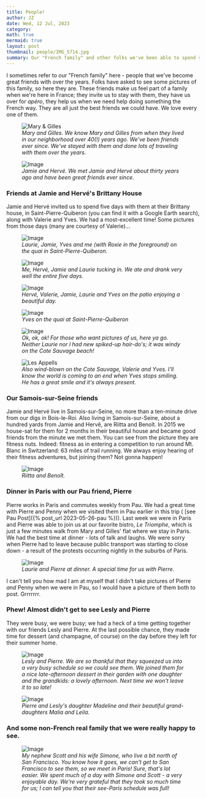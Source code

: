 ```yaml
---
title: People!
author: JZ
date: Wed, 12 Jul, 2023
category: 
math: true
mermaid: true
layout: post
thumbnail: people/IMG_5714.jpg
summary: Our "French family" and other folks we've been able to spend some time with here.
---  
```

I sometimes refer to our "French family" here - people that we've become great friends with over the years. Folks have asked to see some pictures of this family, so here they are. These friends make us feel part of a family when we're here in France; they invite us to stay with them, they have us over for <em>apéro</em>, they help us when we need help doing something the French way. They are all just the best friends we could have. We love every one of them.

<figure class = 'landscape' >
    <img src="{{ "people/IMG_5818.jpg" | prepend: site.imageurl | prepend: site.baseurl | prepend: site.url }}" alt="Mary & Gilles" />
    <figcaption><em>Mary and Gilles. We know Mary and Gilles from when they lived in our neighborhood over 40(!) years ago. We've been friends ever since. We've stayed with them and done lots of traveling with them over the years.</em></figcaption>
</figure>

<figure class = 'portrait' >
    <img src="{{ "people/DSC04896.jpg" | prepend: site.imageurl | prepend: site.baseurl | prepend: site.url }}" alt="Image" />
    <figcaption><em>Jamie and Hervé. We met Jamie and Hervé about thirty years ago and have been great friends ever since.</em></figcaption>
</figure>

<h3>Friends at Jamie and Hervé's Brittany House</h3>
Jamie and Hervé invited us to spend five days with them at their Brittany house, in Saint-Pierre-Quiberon (you can find it with a Google Earth search), along with Valerie and Yves. We had a most-excellent time! Some pictures from those days (many are courtesy of Valerie)...
<figure class = 'landscape' >
    <img src="{{ "people/image1.jpg" | prepend: site.imageurl | prepend: site.baseurl | prepend: site.url }}" alt="Image" />
    <figcaption><em>Laurie, Jamie, Yves and me (with Roxie in the foreground) on the quai in Saint-Pierre-Quiberon.</em></figcaption>
</figure>
<figure class = 'landscape' >
    <img src="{{ "people/image0.jpg" | prepend: site.imageurl | prepend: site.baseurl | prepend: site.url }}" alt="Image" />
    <figcaption><em>Me, Hervé, Jamie and Laurie tucking in. We ate and drank very well the entire five days. </em></figcaption>
</figure>
<figure class = 'landscape' >
    <img src="{{ "people/IMG_5714.jpg" | prepend: site.imageurl | prepend: site.baseurl | prepend: site.url }}" alt="Image" />
    <figcaption><em>Hervé, Valerie, Jamie, Laurie and Yves on the patio enjoying a beautiful day. </em></figcaption>
</figure>
<figure class = 'portrait' >
    <img src="{{ "people/yves-quai.jpg" | prepend: site.imageurl | prepend: site.baseurl | prepend: site.url }}" alt="Image" />
    <figcaption><em>Yves on the quai at Saint-Pierre-Quiberon</em></figcaption>
</figure>
<figure class = 'portrait' >
    <img src="{{ "people/zums.jpg" | prepend: site.imageurl | prepend: site.baseurl | prepend: site.url }}" alt="Image" />
    <figcaption><em>Ok, ok, ok! For those who want pictures of us, here ya go. Neither Laurie nor I had new spiked-up hair-do's; it was windy on the Cote Sauvage beach!</em></figcaption>
</figure>
<figure class = 'portrait' >
    <img src="{{ "people/appel.jpg" | prepend: site.imageurl | prepend: site.baseurl | prepend: site.url }}" alt="Les Appells" />
    <figcaption><em>Also wind-blown on the Cote Sauvage, Valerie and Yves. I'll know the world is coming to an end when Yves stops smiling. He has a great smile and it's always present.</em></figcaption>
</figure>
<H3>Our Samois-sur-Seine friends</h3>
Jamie and Hervé live in Samois-sur-Seine, no more than a ten-minute drive from our digs in Bois-le-Roi. Also living in Samois-sur-Seine, about a hundred yards from Jamie and Hervê, are Riitta and Benoît. In 2015 we house-sat for them for 2 months in their beautiful house and became good friends from the minute we met them. You can see from the picture they are fitness nuts. Indeed: fitness as in entering a competition to run around Mt. Blanc in Switzerland: 63 miles of trail running. We always enjoy hearing of their fitness adventures, but joining them? Not gonna happen!
<figure class = 'portrait' >
    <img src="{{ "people/les_charrier.jpg" | prepend: site.imageurl | prepend: site.baseurl | prepend: site.url }}" alt="Image" />
    <figcaption><em>Riitta and Benoît. </em></figcaption>
</figure>
<h3>Dinner in Paris with our Pau friend, Pierre</h3>
Pierre works in Paris and commutes weekly from Pau. We had a great time with Pierre and Penny when we visited them in Pau earlier in this trip ( [see Pau Post]({% post_url 2023-05-26-pau %})). Last week we were in Paris and Pierre was able to join us at our favorite bistro, <em>Le Triomphe</em>, which is just a few minutes walk from Mary and Gilles' flat where we stay in Paris. We had the best time at dinner - lots of talk and laughs. We were sorry when Pierre had to leave because public transport was starting to close down - a result of the protests occurring nightly in the suburbs of Paris.
<figure class = 'landscape' >
    <img src="{{ "people/IMG_5754.jpg" | prepend: site.imageurl | prepend: site.baseurl | prepend: site.url }}" alt="Image" />
    <figcaption><em>Laurie and Pierre at dinner. A special time for us with Pierre.</em></figcaption>
</figure>
I can't tell you how mad I am at myself that I didn't take pictures of Pierre <em>and</em> Penny when we were in Pau, so I would have a picture of them both to post. Grrrrrrr. 

<h3>Phew! Almost didn't get to see Lesly and Pierre</h3>
They were busy, we were busy; we had a heck of a time getting together with our friends Lesly and Pierre. At the last possible chance, they made time for dessert (and champagne, of course) on the day before they left for their summer home. 
<figure class = 'portrait-wide-caption' >
    <img class='narrow' src="{{ "people/IMG_5798.jpg" | prepend: site.imageurl | prepend: site.baseurl | prepend: site.url }}" alt="Image" />
    <figcaption><em>Lesly and Pierre. We are so thankful that they squeezed us into a very busy schedule so we could see them. We joined them for a nice late-afternoon dessert in their garden with one daughter and the grandkids: a lovely afternoon. Next time we won't leave it to so late!</em></figcaption>
</figure>

<figure class = 'portrait' >
    <img src="{{ "people/IMG_5792.jpg" | prepend: site.imageurl | prepend: site.baseurl | prepend: site.url }}" alt="Image" />
    <figcaption><em>Pierre and Lesly's daughter Madeline and their beautiful grand-daughters Malia and Leila.</em></figcaption>
</figure>

<h3>And some non-French real family that we were really happy to see.</h3>
<figure class = 'landscape' >
    <img src="{{ "people/DSC05170.jpg" | prepend: site.imageurl | prepend: site.baseurl | prepend: site.url }}" alt="Image" />
    <figcaption><em>My nephew Scott and his wife Simone, who live a bit north of San Francisco. You know how it goes, we can't get to San Francisco to see them, so we meet in Paris! Sure, that's lot easier. We spent much of a day with Simone and Scott - a very enjoyable day. We're very grateful that they took so much time for us; I can tell you that their see-Paris schedule was full!</em></figcaption>
</figure>